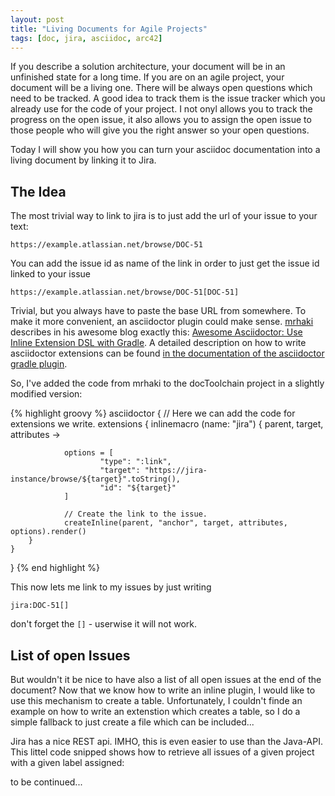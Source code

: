 ```yaml
---
layout: post
title: "Living Documents for Agile Projects"
tags: [doc, jira, asciidoc, arc42]
---
```


If you describe a solution architecture, your document will be in an unfinished state for a long time. If you are on an agile project, your document will be a living one. There will be always open questions which need to be tracked. A good idea to track them is the issue tracker which you already use for the code of your project. I not onyl allows you to track the progress on the open issue, it also allows you to assign the open issue to those people who will give you the right answer so your open questions.

Today I will show you how you can turn your asciidoc documentation into a living document by linking it to Jira.

## The Idea

The most trivial way to link to jira is to just add the url of your issue to your text:

    https://example.atlassian.net/browse/DOC-51

You can add the issue id as name of the link in order to just get the issue id linked to your issue

    https://example.atlassian.net/browse/DOC-51[DOC-51]
    
Trivial, but you always have to paste the base URL from somewhere. To make it more convenient, an asciidoctor plugin could make sense. [mrhaki](https://twitter.com/mrhaki) describes in his awesome blog exactly this: [Awesome Asciidoctor: Use Inline Extension DSL with Gradle](http://mrhaki.blogspot.de/2015/03/awesome-asciidoctor-use-inline.html). A detailed description on how to write asciidoctor extensions can be found [in the documentation of the asciidoctor gradle plugin](http://asciidoctor.org/docs/asciidoctor-gradle-plugin/#adding-custom-extensions).

So, I've added the code from mrhaki to the docToolchain project in a slightly modified version:

{% highlight groovy %}
asciidoctor {
    // Here we can add the code for extensions we write.
    extensions {
        inlinemacro (name: "jira") {
            parent, target, attributes ->

                options = [
                        "type": ":link",
                        "target": "https://jira-instance/browse/${target}".toString(),
                        "id": "${target}"
                ]

                // Create the link to the issue.
                createInline(parent, "anchor", target, attributes, options).render()
        }
    }
}
{% end highlight %}

This now lets me link to my issues by just writing

    jira:DOC-51[]
    
don't forget the `[]` - userwise it will not work.

## List of open Issues

But wouldn't it be nice to have also a list of all open issues at the end of the document? Now that we know how to write an inline plugin, I would like to use this mechanism to create a table. Unfortunately, I couldn't finde an example on how to write an extenstion which creates a table, so I do a simple fallback to just create a file which can be included...

Jira has a nice REST api. IMHO, this is even easier to use than the Java-API. This littel code snipped shows how to retrieve all issues of a given project with a given label assigned:



to be continued...
    
